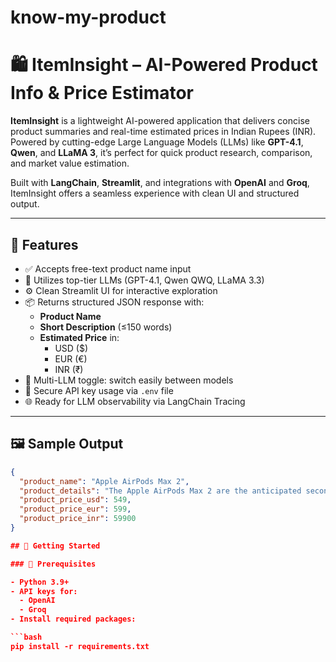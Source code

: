 # know-my-product

# 🛍️ ItemInsight – AI-Powered Product Info & Price Estimator

**ItemInsight** is a lightweight AI-powered application that delivers concise product summaries and real-time estimated prices in Indian Rupees (INR). Powered by cutting-edge Large Language Models (LLMs) like **GPT-4.1**, **Qwen**, and **LLaMA 3**, it’s perfect for quick product research, comparison, and market value estimation.

Built with **LangChain**, **Streamlit**, and integrations with **OpenAI** and **Groq**, ItemInsight offers a seamless experience with clean UI and structured output.

---

## 📌 Features

- ✅ Accepts free-text product name input
- 🧠 Utilizes top-tier LLMs (GPT-4.1, Qwen QWQ, LLaMA 3.3)
- ⚙️ Clean Streamlit UI for interactive exploration
- 📦 Returns structured JSON response with:
  - **Product Name**
  - **Short Description** (≤150 words)
  - **Estimated Price** in:
    - USD ($)
    - EUR (€)
    - INR (₹)
- 🔄 Multi-LLM toggle: switch easily between models
- 🔐 Secure API key usage via `.env` file
- 🌐 Ready for LLM observability via LangChain Tracing

---

## 🖼️ Sample Output

```json
{
  "product_name": "Apple AirPods Max 2",
  "product_details": "The Apple AirPods Max 2 are the anticipated second-generation over-ear wireless headphones from Apple, expected to feature improved active noise cancellation, enhanced audio quality, longer battery life, and updated H-series chip for better connectivity and performance. They retain the premium build with aluminum ear cups, memory foam cushions, and digital crown controls. Expected upgrades include new color options, enhanced transparency mode, and support for lossless audio.",
  "product_price_usd": 549,
  "product_price_eur": 599,
  "product_price_inr": 59900
}

## 🚀 Getting Started

### 🔧 Prerequisites

- Python 3.9+
- API keys for:
  - OpenAI
  - Groq
- Install required packages:

```bash
pip install -r requirements.txt
